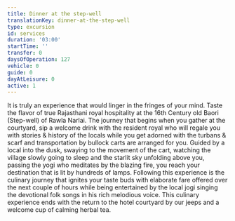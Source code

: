 ```yaml
---
title: Dinner at the step-well
translationKey: dinner-at-the-step-well
type: excursion
id: services
duration: '03:00'
startTime: ''
transfer: 0
daysOfOperation: 127
vehicle: 0
guide: 0
dayAtLeisure: 0
active: 1
---
```

It is truly an experience that would linger in the fringes of your mind. Taste the flavor of true Rajasthani royal hospitality at the 16th Century old Baori (Step-well) of Rawla Narlai. The journey that begins when you gather at the courtyard, sip a welcome drink with the resident royal who will regale you with stories & history of the locals while you get adorned with the turbans & scarf and transportation by bullock carts are arranged for you. Guided by a local into the dusk, swaying to the movement of the cart, watching the village slowly going to sleep and the starlit sky unfolding above you, passing the yogi who meditates by the blazing fire, you reach your destination that is lit by hundreds of lamps. Following this experience is the culinary journey that ignites your taste buds with elaborate fare offered over the next couple of hours while being entertained by the local jogi singing the devotional folk songs in his rich melodious voice. This culinary experience ends with the return to the hotel courtyard by our jeeps and a welcome cup of calming herbal tea.